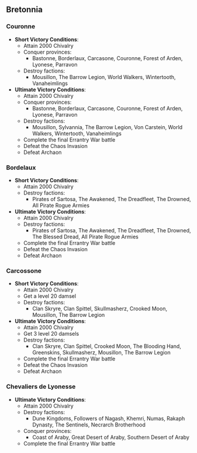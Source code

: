 ## Bretonnia

### Couronne

* **Short Victory Conditions**:
	* Attain 2000 Chivalry
	* Conquer provinces:
	    * Bastonne, Borderlaux, Carcasone, Couronne, Forest of Arden, Lyonese, Parravon 
	* Destroy factions: 
	    * Mousillon, The Barrow Legion, World Walkers, Wintertooth, Vanaheimlings
* **Ultimate Victory Conditions**:
	* Attain 2000 Chivalry
	* Conquer provinces:
	    * Bastonne, Borderlaux, Carcasone, Couronne, Forest of Arden, Lyonese, Parravon 
	* Destroy factions: 
	    * Mousillon, Sylvannia, The Barrow Legion, Von Carstein, World Walkers, Wintertooth, Vanaheimlings
	* Complete the final Errantry War battle
    * Defeat the Chaos Invasion
    * Defeat Archaon

### Bordelaux

* **Short Victory Conditions**:
	* Attain 2000 Chivalry
	* Destroy factions:
	    * Pirates of Sartosa, The Awakened, The Dreadfleet, The Drowned, All Pirate Rogue Armies
* **Ultimate Victory Conditions**:
	* Attain 2000 Chivalry
	* Destroy factions:
	    * Pirates of Sartosa, The Awakened, The Dreadfleet, The Drowned, The Blessed Dread, All Pirate Rogue Armies
	* Complete the final Errantry War battle
    * Defeat the Chaos Invasion
    * Defeat Archaon

### Carcossone

* **Short Victory Conditions**:
	* Attain 2000 Chivalry
    * Get a level 20 damsel
	* Destroy factions:
	    - Clan Skryre, Clan Spittel, Skullmasherz, Crooked Moon, Mousillon, The Barrow Legion
* **Ultimate Victory Conditions**:
	* Attain 2000 Chivalry
	* Get 3 level 20 damsels
	* Destroy factions:
	    - Clan Skryre, Clan Spittel, Crooked Moon, The Blooding Hand, Greenskins, Skullmasherz, Mousillon, The Barrow 
	    Legion
	* Complete the final Errantry War battle
    * Defeat the Chaos Invasion
    * Defeat Archaon

### Chevaliers de Lyonesse

* **Ultimate Victory Conditions**:
	* Attain 2000 Chivalry
	* Destroy factions:
	    * Dune Kingdoms, Followers of Nagash, Khemri, Numas, Rakaph Dynasty, The Sentinels, Necrarch Brotherhood
	* Conquer provinces:
	    * Coast of Araby, Great Desert of Araby, Southern Desert of Araby
	* Complete the final Errantry War battle
